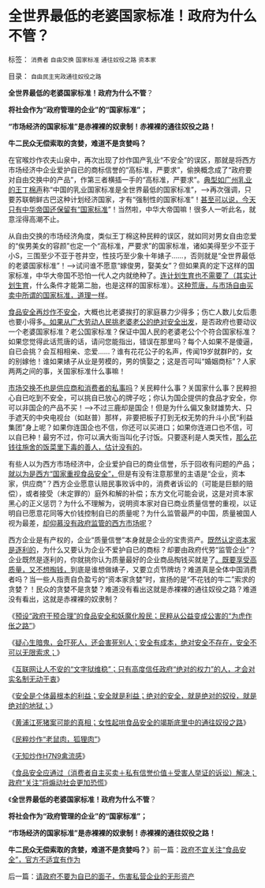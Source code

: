 # 全世界最低的老婆国家标准！政府为什么不管？

标签： `消费者` `自由交换` `国家标准` `通往奴役之路` `资本家` 

目录： `自由民主宪政通往奴役之路`

**全世界最低的老婆国家标准！政府为什么不管**？

**将社会作为“政府管理的企业”的“国家标准”；**

**“市场经济的国家标准”是赤裸裸的奴隶制！赤裸裸的通往奴役之路！**

**牛二民众无偿索取的贪婪，难道不是贪婪吗？**

在官喉炒作农夫山泉中，再次出现了炒作国产乳业“不安全”的误区，那就是将西方市场经济中企业爱护自已的商标信誉的“高标准，严要求”，偷换概念成了“政府要对自由交换中的产品”，作第三者横插一手的“高标准，严要求”。[典型如广州乳业的王丁棉声](../../../2011/6/28/广州乳业有良心的奸商.md)称“中国的乳业国家标准是全世界最低的国家标准”，——>再次强调，只要苏联朝鲜古巴这种计划经济国家，才有“强制性的国家标准”！[甚至可以说，今天只有中华帝国还保留有“国家标准](../../../2013/2/3/雾霾的国家标准的商业化.md)”！当然啦，中华大帝国嘛！很多人一听此名，就意淫得高潮不止。

从自由交换的市场经济角度，类似王丁棉这种民粹的误区，就如同对男女自由恋爱的“俟男美女的容颜”也定一个“高标准，严要求”的国家标准，诸如美得至少不亚于小S，三围至少不亚于苍井空，性技巧至少象十年婊子……，否则就是“全世界最低的老婆国家标准”！——>试问谁不愿意“嫁俊男，娶美女”？但如果真的定下这样的国家标准，中华大帝国不恐怕一代人之内就绝种了。[连计划生育也不需要了（其实计划生育](../../../2010/12/25/计划生育正令整个中国社会瓦解.md)，什么条件才能第二胎，也是这样的国家标准）。[这种荒唐，与市场自由买卖中所谓的国家标准，道理一样](../../../2012/5/5/公害知识分子的恶法之国家标准.md)。

[食品安全再炒作不安全](../../../2013/5/7/民粹炒作“老鼠肉，狐狸肉”.md)，大概也比老婆挨打的家庭暴力少得多；伤亡人数儿女后患也要小得多[。如果从广大劳动人民挑老婆老公的绝对安全出发](../../../2012/4/14/俄国圣女化的“打老婆锻炼身体”.md)，是否政府也要动议一个老婆国家标准？老公国家标准？保证中国人民的老婆老公个个符合国家标准？如果您觉得此话荒唐的话，请问您能指出，错误在那里吗？每个人如果不是傻逼，自已会挑？会互相相亲、恋爱……？谁有花花公子的名声，传闻19岁就群P的，女的别嫁他！谁如果婊子从业是劳模的，男的慎娶之；这是否可叫“婚姻商标”？人家两两之间的事，关国家标准什么事嘛！

[市场交换不也是供应商和消费者的私事吗](../../../2011/7/5/民主是消费者的钞票买出来的；乳业实播《通往奴役之路》.md)？关民粹什么事？关国家什么事？民粹担心自已吃到不安全，可以挑自已放心的牌子吃；你认为国企提供的食品才安全，你可以非国企的产品不买！——>不过三鹿却是国企！但是为什么偏又象财雄势大、只手遮天的中央电视台（如赵普）那样，非要把板子打到无权无势的升斗小民“利益集团”身上呢？如果你连国企也不信，你还可以买进口；如果你连进口也不信，可以自已种！最穷不过，你可以满大街当叫化子讨饭。只要逐利是人类天性，[那么花钱往施舍的饭菜里下毒的善人，估计没有的](../../../2012/2/13/食品安全不必歇斯底里，造假也需要成本.md)。

有些人以为西方市场经济中，企业爱护自已的商业信誉，乐于回收有问题的产品；[就以为是西方“国家重视食品安全”，](../../../2012/5/4/虚构现实的“西方民主的乌托邦”.md)但是有没有注意那里的主语是“企业，资本家，供应商”？西方企业愿意认赔民事败诉中的，消费者诉讼的（可能是巨额的赔偿），或者接受（未定罪的）庭外和解的补偿；东方文化可能会说，这是对资本家黑心的正义惩罚？为什么不理解为，说明资本家对自已商业质量信誉的重视，以证明自已愿意花同等大价钱控制自已的质量呢？为什么监管最严的中国，质量被国人视为最差，[却仰慕没有政府监管的西方市场呢](../../../2011/6/17/逐利的资本保证了物美价廉高安全性.md)？

西方企业是有产权的，企业“质量信誉”本身就是企业的宝贵资产。[既然认定资本家是逐利的](../../../2011/6/17/资本家是最可爱的蠢驴，是消费者最忠实的朋友.md)，为什么又要认为企业不爱护自已的商标？却要由政府代劳“监管企业”？企业既然是逐利的，你就挑你认为质量最好的企业商品掏钱买就是了[。既要享受高质量，又不想掏钱，](../../../2011/6/18/食品安全有成本，不可以无限索求.md)到底是谁想做婊子，又要立贞节牌坊？难道真是全体中国消费者吗？当一些人指责自负盈亏的“资本家贪婪”时，宣扬的是“不花钱的牛二”索求的贪婪？！民众的贪婪不是贪婪？难道没有看出这就是赤裸裸的通往奴役之路？难道没有看出，这就是赤裸裸的奴隶制？



《[预设“政府干预合理”的食品安全和妖魔化股民；民粹从公益变成公害的“为虎作伥之路”](../../../2012/12/28/从公益变成公害的“为虎作伥的民粹之路”.md)》

《[疑心生暗鬼，会吓死人，还会害死别人；安全有成本，绝对安全不存在，安全不可以无限索求；](../../../2013/1/2/安全有成本，绝对安全不存在.md)》

《[互联网让人不安的“文字狱维稳”；只有高度信任政府“绝对的权力”的人，才会对实名制无动于衷](../../../2013/1/2/宗教战争的彼此残杀，皆因社会安全的歇斯底里；.md)》

《[安全是个体最根本的利益；安全就是利益；绝对的安全，就是绝对的奴役，就是绝对的地狱；](../../../2013/1/2/绝对的安全，就是绝对的奴役，绝对的地狱.md)》

《[黄浦江死猪案可能的真相；女性起哄食品安全的竭斯底里中的通往奴役之路](../../../2013/3/22/黄浦江死猪案可能是民粹公害起哄的阳谋.md)》

《[民粹炒作“老鼠肉，狐狸肉”](../../../2013/5/7/民粹炒作“老鼠肉，狐狸肉”.md)》

《[无知炒作H7N9禽流感](../../../2013/5/7/无知炒作H7N9禽流感，惊弓之鸟通往极权之路.md)》

《[食品安全应通过（消费者自主买卖＋私有信誉价值＋受害人举证的诉讼）解决；政府“关注”将煽动社会更加恐慌](../../../2013/5/9/政府不宜关注“食品安全”，官方不适宜有作为.md)》

《**全世界最低的老婆国家标准！政府为什么不管**？

**将社会作为“政府管理的企业”的“国家标准”；**

**“市场经济的国家标准”是赤裸裸的奴隶制！赤裸裸的通往奴役之路！**

**牛二民众无偿索取的贪婪，难道不是贪婪吗？**》前一篇：[政府不宜关注“食品安全”，官方不适宜有作为](../../../2013/5/9/政府不宜关注“食品安全”，官方不适宜有作为.md)

后一篇：[请政府不要为自已的面子，伤害私营企业的无形资产](../../../2013/5/9/请政府不要为自已的面子，伤害私营企业的无形资产.md)